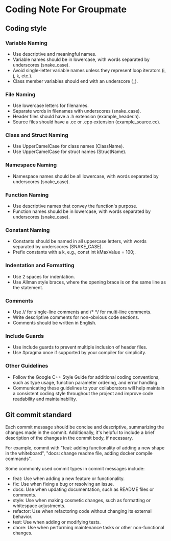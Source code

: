 # Coding Note For Groupmate

## Coding style 

### Variable Naming

- Use descriptive and meaningful names.
- Variable names should be in lowercase, with words separated by underscores (snake_case).
- Avoid single-letter variable names unless they represent loop iterators (i, j, k, etc.).
- Class member variables should end with an underscore (_).

### File Naming

- Use lowercase letters for filenames.
- Separate words in filenames with underscores (snake_case).
- Header files should have a .h extension (example_header.h).
- Source files should have a .cc or .cpp extension (example_source.cc).
### Class and Struct Naming

- Use UpperCamelCase for class names (ClassName).
- Use UpperCamelCase for struct names (StructName).

### Namespace Naming

- Namespace names should be all lowercase, with words separated by underscores (snake_case).

### Function Naming

- Use descriptive names that convey the function's purpose.
- Function names should be in lowercase, with words separated by underscores (snake_case).

### Constant Naming

- Constants should be named in all uppercase letters, with words separated by underscores (SNAKE_CASE).
- Prefix constants with a k, e.g., const int kMaxValue = 100;.

### Indentation and Formatting

- Use 2 spaces for indentation.
- Use Allman style braces, where the opening brace is on the same line as the statement.

### Comments

- Use // for single-line comments and /* */ for multi-line comments.
- Write descriptive comments for non-obvious code sections.
- Comments should be written in English.

### Include Guards

- Use include guards to prevent multiple inclusion of header files.
- Use #pragma once if supported by your compiler for simplicity.

### Other Guidelines

- Follow the Google C++ Style Guide for additional coding conventions, such as type usage, function parameter ordering, and error handling.
- Communicating these guidelines to your collaborators will help maintain a consistent coding style throughout the project and improve code readability and maintainability.



## Git commit standard

Each commit message should be concise and descriptive, summarizing the changes made in the commit. Additionally, it's helpful to include a brief description of the changes in the commit body, if necessary.

For example, commit with "feat: adding functionality of adding a new shape in the whiteboard", "docs: change readme file, adding docker compile commands".

Some commonly used commit types in commit messages include:

- feat: Use when adding a new feature or functionality.
- fix: Use when fixing a bug or resolving an issue.
- docs: Use when updating documentation, such as README files or comments.
- style: Use when making cosmetic changes, such as formatting or whitespace adjustments.
- refactor: Use when refactoring code without changing its external behavior.
- test: Use when adding or modifying tests.
- chore: Use when performing maintenance tasks or other non-functional changes.